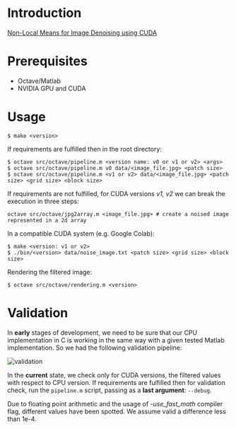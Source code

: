 # Introduction

[Non-Local Means for Image Denoising using CUDA](report/report.pdf)

# Prerequisites

- Octave/Matlab
- NVIDIA GPU and CUDA

# Usage
``` shell
$ make <version>
```

If requirements are fulfilled then in the root directory:
``` shell
$ octave src/octave/pipeline.m <version name: v0 or v1 or v2> <args>
$ octave src/octave/pipeline.m v0 data/<image_file.jpg> <patch size>
$ octave src/octave/pipeline.m <v1 or v2> data/<image_file.jpg> <patch size> <grid size> <block size>
```
If requirements are not fulfilled, for CUDA versions *v1, v2* we can break the execution in three steps:
``` shell
octave src/octave/jpg2array.m <image_file.jpg> # create a noised image represented in a 2d array
```
In a compatible CUDA system (e.g. Google Colab):
``` shell
$ make <version: v1 or v2>
$ ./bin/<version> data/noise_image.txt <patch size> <grid size> <block size>
```
Rendering the filtered image:
``` shell
$ octave src/octave/rendering.m <version>
```

# Validation

In **early** stages of development, we need to be sure that our CPU implementation in C is working in the same way with a given tested Matlab implementation. So we had the following validation pipeline:

![validation](https://user-images.githubusercontent.com/6664730/109432641-c8b26080-7a14-11eb-9dd7-fb068f909ce3.png)

In the **current** state, we check only for CUDA versions, the filtered values with respect to CPU version. If requirements are fulfilled then for validation check, run the `pipeline.m` script, passing as a **last argument**: `--debug`.

Due to floating point arithmetic and the usage of *-use_fast_math* compiler flag, different values have been spotted. We assume valid a difference less than 1e-4. 
